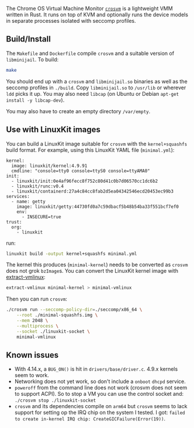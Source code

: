 The Chrome OS Virtual Machine Monitor
[`crosvm`](https://chromium.googlesource.com/chromiumos/platform/crosvm/)
is a lightweight VMM written in Rust. It runs on top of KVM and
optionally runs the device models in separate processes isolated with
seccomp profiles.


## Build/Install

The `Makefile` and `Dockerfile` compile `crosvm` and a suitable
version of `libminijail`. To build:

```sh
make
```

You should end up with a `crosvm` and `libminijail.so` binaries as
well as the seccomp profiles in `./build`. Copy `libminijail.so` to
`/usr/lib` or wherever `ldd` picks it up. You may also need `libcap`
(on Ubuntu or Debian `apt-get install -y libcap-dev`).

You may also have to create an empty directory `/var/empty`.


## Use with LinuxKit images

You can build a LinuxKit image suitable for `crosvm` with the
`kernel+squashfs` build format. For example, using this LinuxKit
YAML file (`minimal.yml`):

```
kernel:
  image: linuxkit/kernel:4.9.91
  cmdline: "console=tty0 console=ttyS0 console=ttyAMA0"
init:
  - linuxkit/init:0e4af96fecc8f752c80d41c0b7d06570cc1dc6b2
  - linuxkit/runc:v0.4
  - linuxkit/containerd:27a4c84cc8fab2d5ea04342546ecd20453ec99b3
services:
  - name: getty
    image: linuxkit/getty:44730fd0a7c59dbacf5b48b54ba33f551bcf7ef0
    env:
      - INSECURE=true
trust:
  org:
    - linuxkit
```

run:

```sh
linuxkit build -output kernel+squashfs minimal.yml
```

The kernel this produces (`minimal-kernel`) needs to be converted as
`crosvm` does not grok `bzImage`s. You can convert the LinuxKit kernel
image with
[extract-vmlinux](https://raw.githubusercontent.com/torvalds/linux/master/scripts/extract-vmlinux):

```sh
extract-vmlinux minimal-kernel > minimal-vmlinux
```

Then you can run `crosvm`:
```sh
./crosvm run --seccomp-policy-dir=./seccomp/x86_64 \
    --root ./minimal-squashfs.img \
    --mem 2048 \
    --multiprocess \
    --socket ./linuxkit-socket \
    minimal-vmlinux
```

## Known issues

- With 4.14.x, a `BUG_ON()` is hit in `drivers/base/driver.c`. 4.9.x
  kernels seem to work.
- Networking does not yet work, so don't include a `onboot` `dhcpd` service.
- `poweroff` from the command line does not work (crosvm does not seem
  to support ACPI). So to stop a VM you can use the control socket
  and: `./crosvm stop ./linuxkit-socket`
- `crosvm` and its dependencies compile on `arm64` but `crosvm` seems
  to lack support for setting op the IRQ chip on the system I
  tested. I got: `failed to create in-kernel IRQ chip:
  CreateGICFailure(Error(19))`.
